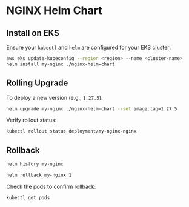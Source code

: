 # NGINX Helm Chart
## Install on EKS
Ensure your `kubectl` and `helm` are configured for your EKS cluster:
```sh
aws eks update-kubeconfig --region <region> --name <cluster-name>
helm install my-nginx ./nginx-helm-chart
```

## Rolling Upgrade
To deploy a new version (e.g., `1.27.5`):
```sh
helm upgrade my-nginx ./nginx-helm-chart --set image.tag=1.27.5
```
Verify rollout status:
```sh
kubectl rollout status deployment/my-nginx-nginx
```
## Rollback
```sh
helm history my-nginx
```
```sh
helm rollback my-nginx 1
```
Check the pods to confirm rollback:
```sh
kubectl get pods
```
    